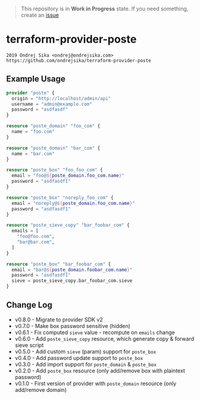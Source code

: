 > This repository is in **Work in Progress** state. If you need something, create an [issue](https://github.com/ondrejsika/terraform-provider-poste/issues/new)

# terraform-provider-poste

    2019 Ondrej Sika <ondrej@ondrejsika.com>
    https://github.com/ondrejsika/terraform-provider-poste

## Example Usage

```terraform
provider "poste" {
  origin = "http://localhost/admin/api"
  username = "admin@example.com"
  password = "asdfasdf"
}

resource "poste_domain" "foo_com" {
  name = "foo.com"
}

resource "poste_domain" "bar_com" {
  name = "bar.com"
}

resource "poste_box" "foo_foo_com" {
  email = "foo@${poste_domain.foo_com.name}"
  password = "asdfasdf1"
}

resource "poste_box" "noreply_foo_com" {
  email = "noreply@${poste_domain.foo_com.name}"
  password = "asdfasdf1"
}

resource "poste_sieve_copy" "bar_foobar_com" {
  emails = [
    "foo@foo.com",
    "bar@bar.com",
  ]
}

resource "poste_box" "bar_foobar_com" {
  email = "bar@${poste_domain.foobar_com.name}"
  password = "asdfasdf1"
  sieve = poste_sieve_copy.bar_foobar_com.sieve
}
```

## Change Log

- v0.8.0 - Migrate to provider SDK v2
- v0.7.0 - Make box password sensitive (hidden)
- v0.6.1 - Fix computed `sieve` value - recompute on `emails` change
- v0.6.0 - Add `poste_sieve_copy` resource, which generate copy & forward sieve script
- v0.5.0 - Add custom `sieve` (param) support for `poste_box`
- v0.4.0 - Add password update support to `poste_box`
- v0.3.0 - Add import support for `poste_domain` & `poste_box`
- v0.2.0 - Add `poste_box` resource (only add/remove box with plaintext password)
- v0.1.0 - First version of provider with `poste_domain` resource (only add/remove domain)
